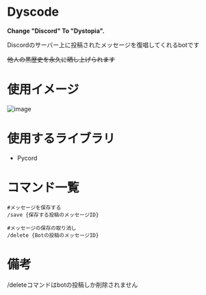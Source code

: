 # Dyscode 
<strong> Change "Discord" To "Dystopia". </strong>
 
Discordのサーバー上に投稿されたメッセージを復唱してくれるbotです

~~他人の黒歴史を永久に晒し上げられます~~

# 使用イメージ
![image](https://user-images.githubusercontent.com/47214420/147410872-a1e71bba-2795-4856-9226-efc7de36fca3.png)

 
# 使用するライブラリ

* Pycord

# コマンド一覧

```
#メッセージを保存する
/save {保存する投稿のメッセージID}

#メッセージの保存の取り消し
/delete {Botの投稿のメッセージID}
```

# 備考

/deleteコマンドはbotの投稿しか削除されません


 
